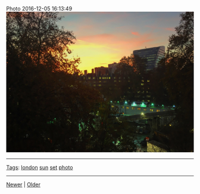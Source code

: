 <!--
title: Photo 2016-12-05 16
date: 2020-06-28T14:49:39.953Z
tags: london, sun, set, photo
-->




Photo 2016-12-05 16:13:49
![](154079674677-0.jpg)

<!--BOTTOM-POST-NAVIGATION-->
---

[Tags](tags.md): [london](tag-london.md) [sun](tag-sun.md) [set](tag-set.md) [photo](tag-photo.md)

---

[Newer](153916572292.md) | [Older](157977892072.md)